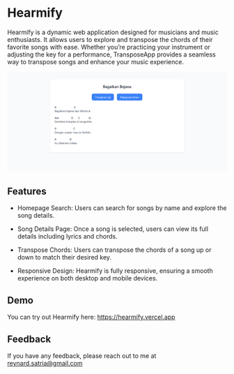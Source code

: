 # Hearmify
Hearmify is a dynamic web application designed for musicians and music enthusiasts. It allows users to explore and transpose the chords of their favorite songs with ease. Whether you’re practicing your instrument or adjusting the key for a performance, TransposeApp provides a seamless way to transpose songs and enhance your music experience.

![image alt](https://raw.githubusercontent.com/ReynardChristiansen/Hearmify/refs/heads/main/result.png)



## Features

- Homepage Search: Users can search for songs by name and explore the song details.

- Song Details Page: Once a song is selected, users can view its full details including lyrics and chords.

- Transpose Chords: Users can transpose the chords of a song up or down to match their desired key.

- Responsive Design: Hearmify is fully responsive, ensuring a smooth experience on both desktop and mobile devices.

## Demo

You can try out Hearmify here: https://hearmify.vercel.app

## Feedback

If you have any feedback, please reach out to me at reynard.satria@gmail.com

